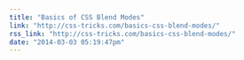 ```yaml
---
title: "Basics of CSS Blend Modes"
link: "http://css-tricks.com/basics-css-blend-modes/"
rss_link: "http://css-tricks.com/basics-css-blend-modes/"
date: "2014-03-03 05:19:47pm"
---
```

